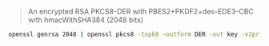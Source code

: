 > An encrypted RSA PKCS8-DER with PBES2+PKDF2+des-EDE3-CBC with hmacWithSHA384 (2048 bits)

```sh
openssl genrsa 2048 | openssl pkcs8 -topk8 -outform DER -out key -v2prf hmacWithSHA384 -passout pass:password
```
